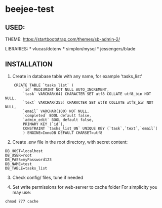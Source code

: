 # beejee-test


USED:
--------------------------------------------------------------------

THEME: https://startbootstrap.com/themes/sb-admin-2/

LIBRARIES:
    * vlucas/dotenv
    * simplon/mysql
    * jessengers/blade


INSTALLATION
----------------------------

1) Create in database table with any name, for example 'tasks_list'
```
    CREATE TABLE `tasks_list` (
        `id` MEDIUMINT NOT NULL AUTO_INCREMENT,
        `task` VARCHAR(64) CHARACTER SET utf8 COLLATE utf8_bin NOT NULL,
        `text` VARCHAR(255) CHARACTER SET utf8 COLLATE utf8_bin NOT NULL,
        `email` VARCHAR(100) NOT NULL,
        `completed` BOOL default false,
        `admin_edit` BOOL default false,
        PRIMARY KEY (`id`),
        CONSTRAINT `tasks_list_UN` UNIQUE KEY (`task`,`text`,`email`)
        ) ENGINE=InnoDB DEFAULT CHARSET=utf8
```

2) Create .env file in the root directory, with secret content:
```
DB_HOST=localhost
DB_USER=root
DB_PASS=myPassword123
DB_NAME=test
DB_TABLE=tasks_list
```

3) Check config/ files, tune if needed

4) Set write permissions for web-server to cache folder
For simplicity you may use:
```
chmod 777 cache
```


